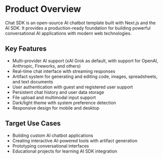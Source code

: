 # Product Overview

Chat SDK is an open-source AI chatbot template built with Next.js and the AI SDK. It provides a production-ready foundation for building powerful conversational AI applications with modern web technologies.

## Key Features

- Multi-provider AI support (xAI Grok as default, with support for OpenAI, Anthropic, Fireworks, and others)
- Real-time chat interface with streaming responses
- Artifact system for generating and editing code, images, spreadsheets, and text documents
- User authentication with guest and registered user support
- Persistent chat history and user data storage
- File upload and multimodal input support
- Dark/light theme with system preference detection
- Responsive design for mobile and desktop

## Target Use Cases

- Building custom AI chatbot applications
- Creating interactive AI-powered tools with artifact generation
- Prototyping conversational interfaces
- Educational projects for learning AI SDK integration
